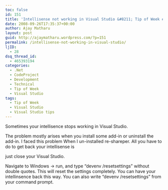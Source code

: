 ```yaml
---
toc: false
id: 151
title: 'Intellisense not working in Visual Studio &#8211; Tip of Week #1'
date: 2008-09-26T17:35:37+00:00
author: Ajay Matharu
layout: post
guid: http://ajaymatharu.wordpress.com/?p=151
permalink: /intellisense-not-working-in-visual-studio/
ljID:
  - 28
dsq_thread_id:
  - 465393194
categories:
  - .Net
  - CodeProject
  - Development
  - Technical
  - Tip of Week
  - Visual Studio
tags:
  - Tip of Week
  - Visual Studio
  - Visual Studio tips
---
```

Sometimes your intellisence stops working in Visual Studio.

The problem mostly arises when you install some add-in or uninstall the add-in. I faced this problem When I un-installed re-shareper. All you have to do to get back your intellisense is

just close your Visual Studio.

Navigate to Windows -> run, and type &#8220;devenv /resetsettings&#8221; without double quotes. This will reset the settings completely. You can have your intellinsence back this way. You can also write &#8220;devenv /resetsettings&#8221; from your command prompt.
